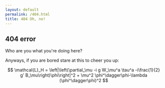 ```yaml
---
layout: default
permalink: /404.html
title: 404 Oh, no!
---
```


## 404 error

Who are you what you're doing here?

Anyways, if you are bored stare at this to cheer you up:

$$ \mathcal{L}_H = \left|\left(\partial_\mu -i g W_\mu^a \tau^a -i\frac{1}{2} g' B_\mu\right)\phi\right|^2 + \mu^2 \phi^\dagger\phi-\lambda (\phi^\dagger\phi)^2 $$